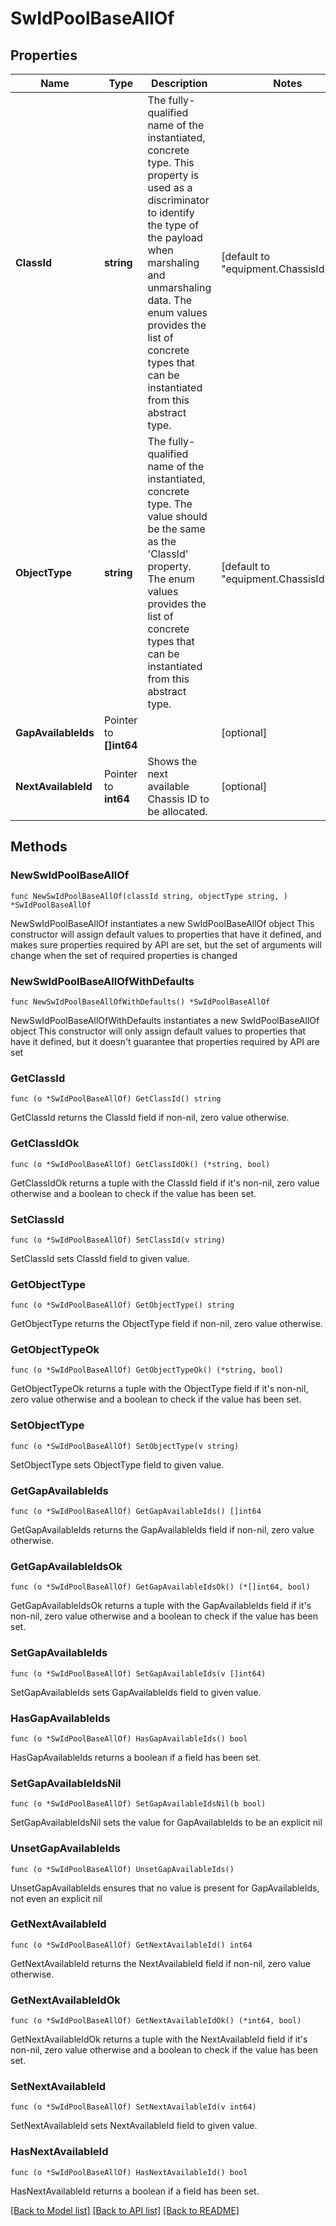 # SwIdPoolBaseAllOf

## Properties

Name | Type | Description | Notes
------------ | ------------- | ------------- | -------------
**ClassId** | **string** | The fully-qualified name of the instantiated, concrete type. This property is used as a discriminator to identify the type of the payload when marshaling and unmarshaling data. The enum values provides the list of concrete types that can be instantiated from this abstract type. | [default to "equipment.ChassisIdPool"]
**ObjectType** | **string** | The fully-qualified name of the instantiated, concrete type. The value should be the same as the &#39;ClassId&#39; property. The enum values provides the list of concrete types that can be instantiated from this abstract type. | [default to "equipment.ChassisIdPool"]
**GapAvailableIds** | Pointer to **[]int64** |  | [optional] 
**NextAvailableId** | Pointer to **int64** | Shows the next available Chassis ID to be allocated. | [optional] 

## Methods

### NewSwIdPoolBaseAllOf

`func NewSwIdPoolBaseAllOf(classId string, objectType string, ) *SwIdPoolBaseAllOf`

NewSwIdPoolBaseAllOf instantiates a new SwIdPoolBaseAllOf object
This constructor will assign default values to properties that have it defined,
and makes sure properties required by API are set, but the set of arguments
will change when the set of required properties is changed

### NewSwIdPoolBaseAllOfWithDefaults

`func NewSwIdPoolBaseAllOfWithDefaults() *SwIdPoolBaseAllOf`

NewSwIdPoolBaseAllOfWithDefaults instantiates a new SwIdPoolBaseAllOf object
This constructor will only assign default values to properties that have it defined,
but it doesn't guarantee that properties required by API are set

### GetClassId

`func (o *SwIdPoolBaseAllOf) GetClassId() string`

GetClassId returns the ClassId field if non-nil, zero value otherwise.

### GetClassIdOk

`func (o *SwIdPoolBaseAllOf) GetClassIdOk() (*string, bool)`

GetClassIdOk returns a tuple with the ClassId field if it's non-nil, zero value otherwise
and a boolean to check if the value has been set.

### SetClassId

`func (o *SwIdPoolBaseAllOf) SetClassId(v string)`

SetClassId sets ClassId field to given value.


### GetObjectType

`func (o *SwIdPoolBaseAllOf) GetObjectType() string`

GetObjectType returns the ObjectType field if non-nil, zero value otherwise.

### GetObjectTypeOk

`func (o *SwIdPoolBaseAllOf) GetObjectTypeOk() (*string, bool)`

GetObjectTypeOk returns a tuple with the ObjectType field if it's non-nil, zero value otherwise
and a boolean to check if the value has been set.

### SetObjectType

`func (o *SwIdPoolBaseAllOf) SetObjectType(v string)`

SetObjectType sets ObjectType field to given value.


### GetGapAvailableIds

`func (o *SwIdPoolBaseAllOf) GetGapAvailableIds() []int64`

GetGapAvailableIds returns the GapAvailableIds field if non-nil, zero value otherwise.

### GetGapAvailableIdsOk

`func (o *SwIdPoolBaseAllOf) GetGapAvailableIdsOk() (*[]int64, bool)`

GetGapAvailableIdsOk returns a tuple with the GapAvailableIds field if it's non-nil, zero value otherwise
and a boolean to check if the value has been set.

### SetGapAvailableIds

`func (o *SwIdPoolBaseAllOf) SetGapAvailableIds(v []int64)`

SetGapAvailableIds sets GapAvailableIds field to given value.

### HasGapAvailableIds

`func (o *SwIdPoolBaseAllOf) HasGapAvailableIds() bool`

HasGapAvailableIds returns a boolean if a field has been set.

### SetGapAvailableIdsNil

`func (o *SwIdPoolBaseAllOf) SetGapAvailableIdsNil(b bool)`

 SetGapAvailableIdsNil sets the value for GapAvailableIds to be an explicit nil

### UnsetGapAvailableIds
`func (o *SwIdPoolBaseAllOf) UnsetGapAvailableIds()`

UnsetGapAvailableIds ensures that no value is present for GapAvailableIds, not even an explicit nil
### GetNextAvailableId

`func (o *SwIdPoolBaseAllOf) GetNextAvailableId() int64`

GetNextAvailableId returns the NextAvailableId field if non-nil, zero value otherwise.

### GetNextAvailableIdOk

`func (o *SwIdPoolBaseAllOf) GetNextAvailableIdOk() (*int64, bool)`

GetNextAvailableIdOk returns a tuple with the NextAvailableId field if it's non-nil, zero value otherwise
and a boolean to check if the value has been set.

### SetNextAvailableId

`func (o *SwIdPoolBaseAllOf) SetNextAvailableId(v int64)`

SetNextAvailableId sets NextAvailableId field to given value.

### HasNextAvailableId

`func (o *SwIdPoolBaseAllOf) HasNextAvailableId() bool`

HasNextAvailableId returns a boolean if a field has been set.


[[Back to Model list]](../README.md#documentation-for-models) [[Back to API list]](../README.md#documentation-for-api-endpoints) [[Back to README]](../README.md)


